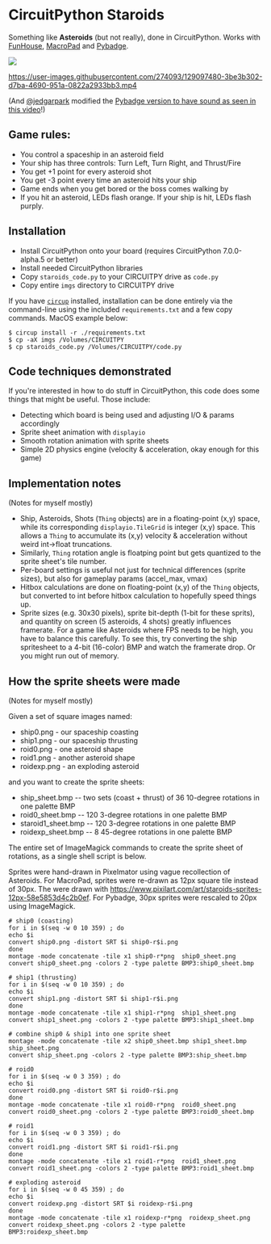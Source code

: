 # CircuitPython Staroids

Something like **Asteroids** (but not really), done in CircuitPython.
Works with [FunHouse](https://www.adafruit.com/product/4985), [MacroPad](https://www.adafruit.com/product/5128)
and [Pybadge](https://www.adafruit.com/product/4200).

<img src="./docs/staroids_family1.jpg" />

https://user-images.githubusercontent.com/274093/129097480-3be3b302-d7ba-4690-951a-0822a2933bb3.mp4

(And [@jedgarpark](https://github.com/jedgarpark) modified the [Pybadge version to have sound as seen in this video](https://www.youtube.com/watch?v=sC_fLp5CfTg)!)

## Game rules:
- You control a spaceship in an asteroid field
- Your ship has three controls: Turn Left, Turn Right, and Thrust/Fire
- You get +1 point for every asteroid shot
- You get -3 point every time an asteroid hits your ship
- Game ends when you get bored or the boss comes walking by
- If you hit an asteroid, LEDs flash orange. If your ship is hit, LEDs flash purply.

## Installation

- Install CircuitPython onto your board (requires CircuitPython 7.0.0-alpha.5 or better)
- Install needed CircuitPython libraries
- Copy `staroids_code.py` to your CIRCUITPY drive as `code.py`
- Copy entire `imgs` directory to CIRCUITPY drive

If you have [`circup`](https://github.com/adafruit/circup) installed,
installation can be done entirely via the command-line
using the included `requirements.txt` and a few copy commands. MacOS example below:

```
$ circup install -r ./requirements.txt
$ cp -aX imgs /Volumes/CIRCUITPY
$ cp staroids_code.py /Volumes/CIRCUITPY/code.py

```

## Code techniques demonstrated

If you're interested in how to do stuff in CircuitPython, this code does some things that might be useful. Those include:
- Detecting which board is being used and adjusting I/O & params accordingly
- Sprite sheet animation with `displayio`
- Smooth rotation animation with sprite sheets
- Simple 2D physics engine (velocity & acceleration, okay enough for this game)


## Implementation notes

(Notes for myself mostly)

- Ship, Asteroids, Shots (`Thing` objects) are in a floating-point (x,y) space,
while its corresponding `displayio.TileGrid` is integer (x,y) space. This allows a `Thing`
to accumulate its (x,y) velocity & acceleration without weird int->float truncations.
- Similarly, `Thing` rotation angle is floatping point but gets quantized to the
sprite sheet's tile number.
- Per-board settings is useful not just for technical differences (sprite sizes),
but also for gameplay params (accel_max, vmax)
- Hitbox calculations are done on floating-point (x,y) of the `Thing` objects,
but converted to int before hitbox calculation to hopefully speed things up.
- Sprite sizes (e.g. 30x30 pixels), sprite bit-depth (1-bit for these sprits),
and quantity on screen (5 asteroids, 4 shots) greatly influences framerate.
For a game like Asteroids where FPS needs to be high, you have to balance this carefully.
To see this, try converting the ship spritesheet to a 4-bit (16-color) BMP and watch the
framerate drop. Or you might run out of memory.


## How the sprite sheets were made

(Notes for myself mostly)

Given a set of square images named:
- ship0.png - our spaceship coasting
- ship1.png - our spaceship thrusting
- roid0.png - one asteroid shape
- roid1.png - another asteroid shape
- roidexp.png - an exploding asteroid

and you want to create the sprite sheets:
- ship_sheet.bmp  -- two sets (coast + thrust) of 36 10-degree rotations in one palette BMP
- roid0_sheet.bmp -- 120 3-degree rotations in one palette BMP
- staroid1_sheet.bmp -- 120 3-degree rotations in one palette BMP
- roidexp_sheet.bmp -- 8 45-degree rotations in one palette BMP

The entire set of ImageMagick commands to create the sprite sheet of rotations,
as a single shell script is below.

Sprites were hand-drawn in Pixelmator using vague recollection of Asteroids.
For MacroPad, sprites were re-drawn as 12px square tile instead of 30px.
The were drawn with https://www.pixilart.com/art/staroids-sprites-12px-58e5853d4c2b0ef.
For Pybadge, 30px sprites were rescaled to 20px using ImageMagick.

```shell
# ship0 (coasting)
for i in $(seq -w 0 10 359) ; do
echo $i
convert ship0.png -distort SRT $i ship0-r$i.png
done
montage -mode concatenate -tile x1 ship0-r*png  ship0_sheet.png
convert ship0_sheet.png -colors 2 -type palette BMP3:ship0_sheet.bmp

# ship1 (thrusting)
for i in $(seq -w 0 10 359) ; do
echo $i
convert ship1.png -distort SRT $i ship1-r$i.png
done
montage -mode concatenate -tile x1 ship1-r*png  ship1_sheet.png
convert ship1_sheet.png -colors 2 -type palette BMP3:ship1_sheet.bmp

# combine ship0 & ship1 into one sprite sheet
montage -mode concatenate -tile x2 ship0_sheet.bmp ship1_sheet.bmp ship_sheet.png
convert ship_sheet.png -colors 2 -type palette BMP3:ship_sheet.bmp

# roid0
for i in $(seq -w 0 3 359) ; do  
echo $i
convert roid0.png -distort SRT $i roid0-r$i.png 
done
montage -mode concatenate -tile x1 roid0-r*png  roid0_sheet.png
convert roid0_sheet.png -colors 2 -type palette BMP3:roid0_sheet.bmp 

# roid1
for i in $(seq -w 0 3 359) ; do  
echo $i
convert roid1.png -distort SRT $i roid1-r$i.png 
done
montage -mode concatenate -tile x1 roid1-r*png  roid1_sheet.png
convert roid1_sheet.png -colors 2 -type palette BMP3:roid1_sheet.bmp 

# exploding asteroid
for i in $(seq -w 0 45 359) ; do 
echo $i
convert roidexp.png -distort SRT $i roidexp-r$i.png
done
montage -mode concatenate -tile x1 roidexp-r*png  roidexp_sheet.png
convert roidexp_sheet.png -colors 2 -type palette BMP3:roidexp_sheet.bmp

```


